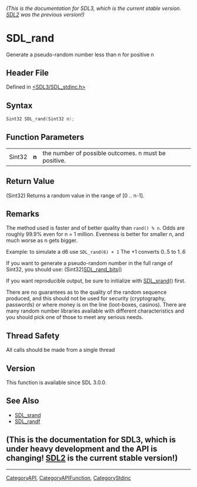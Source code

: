 ###### (This is the documentation for SDL3, which is the current stable version. [SDL2](https://wiki.libsdl.org/SDL2/) was the previous version!)
# SDL_rand

Generate a pseudo-random number less than n for positive n

## Header File

Defined in [<SDL3/SDL_stdinc.h>](https://github.com/libsdl-org/SDL/blob/main/include/SDL3/SDL_stdinc.h)

## Syntax

```c
Sint32 SDL_rand(Sint32 n);
```

## Function Parameters

|        |       |                                                      |
| ------ | ----- | ---------------------------------------------------- |
| Sint32 | **n** | the number of possible outcomes. n must be positive. |

## Return Value

(Sint32) Returns a random value in the range of [0 .. n-1].

## Remarks

The method used is faster and of better quality than `rand() % n`. Odds are
roughly 99.9% even for n = 1 million. Evenness is better for smaller n, and
much worse as n gets bigger.

Example: to simulate a d6 use `SDL_rand(6) + 1` The +1 converts 0..5 to
1..6

If you want to generate a pseudo-random number in the full range of Sint32,
you should use: (Sint32)[SDL_rand_bits](SDL_rand_bits)()

If you want reproducible output, be sure to initialize with
[SDL_srand](SDL_srand)() first.

There are no guarantees as to the quality of the random sequence produced,
and this should not be used for security (cryptography, passwords) or where
money is on the line (loot-boxes, casinos). There are many random number
libraries available with different characteristics and you should pick one
of those to meet any serious needs.

## Thread Safety

All calls should be made from a single thread

## Version

This function is available since SDL 3.0.0.

## See Also

- [SDL_srand](SDL_srand)
- [SDL_randf](SDL_randf)


## (This is the documentation for SDL3, which is under heavy development and the API is changing! [SDL2](https://wiki.libsdl.org/SDL2/) is the current stable version!)



----
[CategoryAPI](CategoryAPI), [CategoryAPIFunction](CategoryAPIFunction), [CategoryStdinc](CategoryStdinc)

